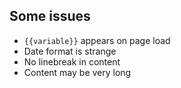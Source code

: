 ## Some issues

* `{{variable}}` appears on page load
* Date format is strange
* No linebreak in content
* Content may be very long
